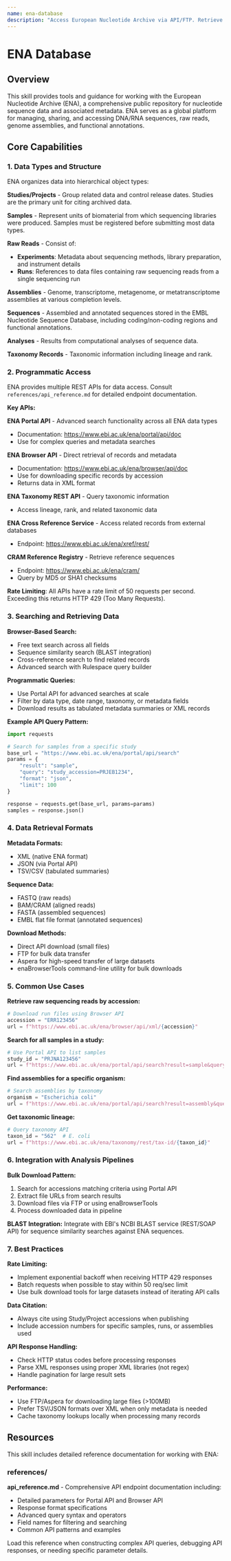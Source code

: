 ```yaml
---
name: ena-database
description: "Access European Nucleotide Archive via API/FTP. Retrieve DNA/RNA sequences, raw reads (FASTQ), genome assemblies by accession, for genomics and bioinformatics pipelines. Supports multiple formats."
---
```


# ENA Database

## Overview

This skill provides tools and guidance for working with the European Nucleotide Archive (ENA), a comprehensive public repository for nucleotide sequence data and associated metadata. ENA serves as a global platform for managing, sharing, and accessing DNA/RNA sequences, raw reads, genome assemblies, and functional annotations.

## Core Capabilities

### 1. Data Types and Structure

ENA organizes data into hierarchical object types:

**Studies/Projects** - Group related data and control release dates. Studies are the primary unit for citing archived data.

**Samples** - Represent units of biomaterial from which sequencing libraries were produced. Samples must be registered before submitting most data types.

**Raw Reads** - Consist of:
- **Experiments**: Metadata about sequencing methods, library preparation, and instrument details
- **Runs**: References to data files containing raw sequencing reads from a single sequencing run

**Assemblies** - Genome, transcriptome, metagenome, or metatranscriptome assemblies at various completion levels.

**Sequences** - Assembled and annotated sequences stored in the EMBL Nucleotide Sequence Database, including coding/non-coding regions and functional annotations.

**Analyses** - Results from computational analyses of sequence data.

**Taxonomy Records** - Taxonomic information including lineage and rank.

### 2. Programmatic Access

ENA provides multiple REST APIs for data access. Consult `references/api_reference.md` for detailed endpoint documentation.

**Key APIs:**

**ENA Portal API** - Advanced search functionality across all ENA data types
- Documentation: https://www.ebi.ac.uk/ena/portal/api/doc
- Use for complex queries and metadata searches

**ENA Browser API** - Direct retrieval of records and metadata
- Documentation: https://www.ebi.ac.uk/ena/browser/api/doc
- Use for downloading specific records by accession
- Returns data in XML format

**ENA Taxonomy REST API** - Query taxonomic information
- Access lineage, rank, and related taxonomic data

**ENA Cross Reference Service** - Access related records from external databases
- Endpoint: https://www.ebi.ac.uk/ena/xref/rest/

**CRAM Reference Registry** - Retrieve reference sequences
- Endpoint: https://www.ebi.ac.uk/ena/cram/
- Query by MD5 or SHA1 checksums

**Rate Limiting**: All APIs have a rate limit of 50 requests per second. Exceeding this returns HTTP 429 (Too Many Requests).

### 3. Searching and Retrieving Data

**Browser-Based Search:**
- Free text search across all fields
- Sequence similarity search (BLAST integration)
- Cross-reference search to find related records
- Advanced search with Rulespace query builder

**Programmatic Queries:**
- Use Portal API for advanced searches at scale
- Filter by data type, date range, taxonomy, or metadata fields
- Download results as tabulated metadata summaries or XML records

**Example API Query Pattern:**
```python
import requests

# Search for samples from a specific study
base_url = "https://www.ebi.ac.uk/ena/portal/api/search"
params = {
    "result": "sample",
    "query": "study_accession=PRJEB1234",
    "format": "json",
    "limit": 100
}

response = requests.get(base_url, params=params)
samples = response.json()
```

### 4. Data Retrieval Formats

**Metadata Formats:**
- XML (native ENA format)
- JSON (via Portal API)
- TSV/CSV (tabulated summaries)

**Sequence Data:**
- FASTQ (raw reads)
- BAM/CRAM (aligned reads)
- FASTA (assembled sequences)
- EMBL flat file format (annotated sequences)

**Download Methods:**
- Direct API download (small files)
- FTP for bulk data transfer
- Aspera for high-speed transfer of large datasets
- enaBrowserTools command-line utility for bulk downloads

### 5. Common Use Cases

**Retrieve raw sequencing reads by accession:**
```python
# Download run files using Browser API
accession = "ERR123456"
url = f"https://www.ebi.ac.uk/ena/browser/api/xml/{accession}"
```

**Search for all samples in a study:**
```python
# Use Portal API to list samples
study_id = "PRJNA123456"
url = f"https://www.ebi.ac.uk/ena/portal/api/search?result=sample&query=study_accession={study_id}&format=tsv"
```

**Find assemblies for a specific organism:**
```python
# Search assemblies by taxonomy
organism = "Escherichia coli"
url = f"https://www.ebi.ac.uk/ena/portal/api/search?result=assembly&query=tax_tree({organism})&format=json"
```

**Get taxonomic lineage:**
```python
# Query taxonomy API
taxon_id = "562"  # E. coli
url = f"https://www.ebi.ac.uk/ena/taxonomy/rest/tax-id/{taxon_id}"
```

### 6. Integration with Analysis Pipelines

**Bulk Download Pattern:**
1. Search for accessions matching criteria using Portal API
2. Extract file URLs from search results
3. Download files via FTP or using enaBrowserTools
4. Process downloaded data in pipeline

**BLAST Integration:**
Integrate with EBI's NCBI BLAST service (REST/SOAP API) for sequence similarity searches against ENA sequences.

### 7. Best Practices

**Rate Limiting:**
- Implement exponential backoff when receiving HTTP 429 responses
- Batch requests when possible to stay within 50 req/sec limit
- Use bulk download tools for large datasets instead of iterating API calls

**Data Citation:**
- Always cite using Study/Project accessions when publishing
- Include accession numbers for specific samples, runs, or assemblies used

**API Response Handling:**
- Check HTTP status codes before processing responses
- Parse XML responses using proper XML libraries (not regex)
- Handle pagination for large result sets

**Performance:**
- Use FTP/Aspera for downloading large files (>100MB)
- Prefer TSV/JSON formats over XML when only metadata is needed
- Cache taxonomy lookups locally when processing many records

## Resources

This skill includes detailed reference documentation for working with ENA:

### references/

**api_reference.md** - Comprehensive API endpoint documentation including:
- Detailed parameters for Portal API and Browser API
- Response format specifications
- Advanced query syntax and operators
- Field names for filtering and searching
- Common API patterns and examples

Load this reference when constructing complex API queries, debugging API responses, or needing specific parameter details.
